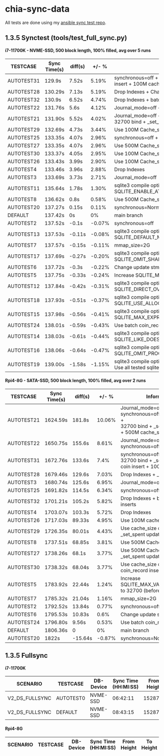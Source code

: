# chia-sync-data

All tests are done using my [ansible sync test repo](https://github.com/neurosis69/chia-sync-test).

## 1.3.5 Synctest (tools/test_full_sync.py)
#### i7-11700K - NVME-SSD, 500 block length, 100% filled, avg over 5 runs

TESTCASE|Sync Time(s)|diff(s)| +/- %|Information
---|---|---|---|---
AUTOTEST31|129.9s|7.52s|5.19%|synchronous=off + Drop Indexs + 32700 bind + _set_spent + batch coin insert + 100M cache_size
AUTOTEST28|130.29s|7.13s|5.19%|Drop Indexes + Change update stmt _set_spent
AUTOTEST32|130.9s|6.52s|4.74%|Drop Indexes + batch coin _record inserts
AUTOTEST22|131.76s|5.6s|4.12%|Journal_mode=off + synchronous=off + Drop Indexes
AUTOTEST21|131.90s|5.52s|4.02%|Journal_mode=off + synchronous=off + Drop Indexes +</br> 32700 bind + _set_spent update + 500M cache_size 
AUTOTEST29|132.69s|4.73s|3.44%|Use 100M Cache_size + Change update stmt _set_spent
AUTOTEST25|133.35s|4.07s|2.96%|synchronous=off + Drop Indexes
AUTOTEST27|133.35s|4.07s|2.96%|Use 500M Cache_size + Change update stmt _set_spent
AUTOTEST30|133.37s|4.05s|2.95%|Use 100M Cache_size + batch coin _record inserts
AUTOTEST26|133.43s|3.99s|2.90%|Use 100M Cache_size
AUTOTEST4|133.46s|3.96s|2.88%|Drop Indexes
AUTOTEST3|133.69s|3.73s|2.71%|Journal_mode=off
AUTOTEST11|135.64s|1.78s|1.30%|sqlite3 compile options:</br> SQLITE_ENABLE_ATOMIC_WRITE+SQLITE_ENABLE_BATCH_ATOMIC_WRITE
AUTOTEST8|136.62s|0.8s|0.58%|Use 500M Cache_size
AUTOTEST20|137.27s|0.15s|0.11%|synchronous=Normal
DEFAULT|137.42s|0s|0%|main branch
AUTOTEST2|137.52s|-0.1s|-0.07%|synchronous=off
AUTOTEST13|137.53s|-0.11s|-0.08%|sqlite3 compile options:</br> SQLITE_DEFAULT_MEMSTATUS
AUTOTEST7|137.57s|-0.15s|-0.11%|mmap_size=2G
AUTOTEST17|137.69s|-0.27s|-0.20%|sqlite3 compile options:</br> SQLITE_OMIT_SHARED_CACHE
AUTOTEST6|137.72s|-0.3s|-0.22%|Change update stmt _set_spent
AUTOTEST5|137.75s|-0.33s|-0.24%|Increase SQLITE_MAX_VARIABLE_NUMBER to 32700
AUTOTEST12|137.84s|-0.42s|-0.31%|sqlite3 compile options:</br> SQLITE_DIRECT_OVERFLOW_READ
AUTOTEST18|137.93s|-0.51s|-0.37%|sqlite3 compile options:</br> SQLITE_USE_ALLOCA
AUTOTEST15|137.98s|-0.56s|-0.41%|sqlite3 compile options:</br> SQLITE_MAX_EXPR_DEPTH=0
AUTOTEST24|138.01s|-0.59s|-0.43%|Use batch coin_record inserts
AUTOTEST14|138.03s|-0.61s|-0.44%|sqlite3 compile options:</br> SQLITE_LIKE_DOESNT_MATCH_BLOBS
AUTOTEST16|138.06s|-0.64s|-0.47%|sqlite3 compile options:</br> SQLITE_OMIT_PROGRESS_CALLBACK
AUTOTEST19|139.00s|-1.58s|-1.15%|sqlite3 compile options:</br> Use all tested sqlite3 compile options

#### Rpi4-8G - SATA-SSD, 500 block length, 100% filled, avg over 2 runs
TESTCASE|Sync Time(s)|diff(s)| +/- %|Information
---|---|---|---|---
AUTOTEST21|1624.59s|181.8s|10.06%|Journal_mode=off + synchronous=off + Drop Indexes +</br> 32700 bind + _set_spent update + 500M cache_size 
AUTOTEST22|1650.75s|155.6s|8.61%|Journal_mode=off + synchronous=off + Drop Indexes
AUTOTEST31|1672.76s|133.6s|7.4%|synchronous=off + Drop Indexs + 32700 bind + _set_spent + batch coin insert + 100M cache_size 
AUTOTEST28|1679.46s|129.6s|7.03%|Drop Indexes + _set_spent
AUTOTEST3|1680.74s|125.6s|6.95%|Journal_mode=off
AUTOTEST25|1691.82s|114.5s|6.34%|synchronous=off + Drop Indexes
AUTOTEST32|1701.21s|105.2s|5.82%|Drop Indexes + batch coin_record inserts
AUTOTEST4|1703.07s|103.3s|5.72%|Drop Indexes
AUTOTEST26|1717.03s|89.33s|4.95%|Use 100M cache_size
AUTOTEST29|1726.35s|80.01s|4.43%|Use cache_size of 100M + _set_spent update
AUTOTEST8|1737.51s|68.85s|3.81%|Use 500M Cache_size
AUTOTEST27|1738.26s|68.1s|3.77%|Use 500M Cache_size + _set_spent update
AUTOTEST30|1738.32s|68.04s|3.77%|Use cache_size of 100M + batch coin_record inserts
AUTOTEST5|1783.92s|22.44s|1.24%|Increase SQLITE_MAX_VARIABLE_NUMBER to 32700 (before merge to main)
AUTOTEST7|1785.32s|21.04s|1.16%|mmap_size=2G
AUTOTEST2|1792.52s|13.84s|0.77%|synchronous=off
AUTOTEST6|1795.53s|10.83s|0.6%|Change update stmt _set_spent
AUTOTEST24|1796.80s|9.56s|0.53%|Use batch coin_record inserts
DEFAULT|1806.36s|0|0%|main branch
AUTOTEST20|1822s|-15.64s|-0.87%|synchronous=Normal


## 1.3.5 Fullsync
#### i7-11700K

SCENARIO|TESTCASE|DB-Device|Sync Time<br>(HH:MI:SS)</br>|From Height|To Height|blocks/</br>minute|GB written|Data
---|---|---|---|---|---|---|---|---
V2_DS_FULLSYNC|AUTOTEST0|NVME-SSD|06:42:11|1528704|2024640|1233|885,6077|[data](https://github.com/neurosis69/chia-sync-data/tree/main/data/i7-11700K/V2_DS_FULLSYNC/NVME_SSD/2022-05-25_11:49:39)
V2_DS_FULLSYNC|DEFAULT|NVME-SSD|08:43:15|1528704|2025984|950|3359,265|[data](https://github.com/neurosis69/chia-sync-data/tree/main/data/i7-11700K/V2_DS_FULLSYNC/NVME_SSD/2022-05-25_11:49:39)

#### Rpi4-8G

SCENARIO|TESTCASE|DB-Device|Sync Time<br>(HH:MI:SS)</br>|From Height|To Height|Data
---|---|---|---|---|---|---
